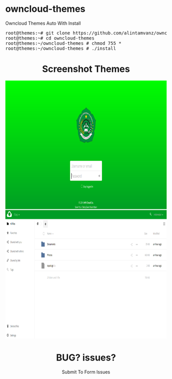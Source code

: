 # owncloud-themes
Owncloud Themes Auto With Install

<pre>
root@themes:~# git clone https://github.com/alintamvanz/owncloud-themes.git
root@themes:~# cd owncloud-themes
root@themes:~/owncloud-themes # chmod 755 *
root@themes:~/owncloud-themes # ./install
</pre>
<center>

# Screenshot Themes
<img src="screenshot/ss1.png" style="width:700px;height:400px;">
<img src="screenshot/ss2.png" style="width:700px;height:400px;">


# BUG? issues?
Submit To Form Issues
